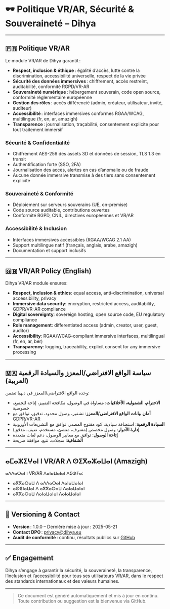 # 🕶️ Politique VR/AR, Sécurité & Souveraineté – Dihya

---

## 🇫🇷 Politique VR/AR

Le module VR/AR de Dihya garantit :
- **Respect, inclusion & éthique** : égalité d’accès, lutte contre la discrimination, accessibilité universelle, respect de la vie privée
- **Sécurité des données immersives** : chiffrement, accès restreint, auditabilité, conformité RGPD/VR-AR
- **Souveraineté numérique** : hébergement souverain, code open source, conformité réglementaire européenne
- **Gestion des rôles** : accès différencié (admin, créateur, utilisateur, invité, auditeur)
- **Accessibilité** : interfaces immersives conformes RGAA/WCAG, multilingue (fr, en, ar, amazigh)
- **Transparence** : journalisation, traçabilité, consentement explicite pour tout traitement immersif

### Sécurité & Confidentialité
- Chiffrement AES-256 des assets 3D et données de session, TLS 1.3 en transit
- Authentification forte (SSO, 2FA)
- Journalisation des accès, alertes en cas d’anomalie ou de fraude
- Aucune donnée immersive transmise à des tiers sans consentement explicite

### Souveraineté & Conformité
- Déploiement sur serveurs souverains (UE, on-premise)
- Code source auditable, contributions ouvertes
- Conformité RGPD, CNIL, directives européennes et VR/AR

### Accessibilité & Inclusion
- Interfaces immersives accessibles (RGAA/WCAG 2.1 AA)
- Support multilingue natif (français, anglais, arabe, amazigh)
- Documentation et support inclusifs

---

## 🇬🇧 VR/AR Policy (English)

Dihya VR/AR module ensures:
- **Respect, inclusion & ethics**: equal access, anti-discrimination, universal accessibility, privacy
- **Immersive data security**: encryption, restricted access, auditability, GDPR/VR-AR compliance
- **Digital sovereignty**: sovereign hosting, open source code, EU regulatory compliance
- **Role management**: differentiated access (admin, creator, user, guest, auditor)
- **Accessibility**: RGAA/WCAG-compliant immersive interfaces, multilingual (fr, en, ar, ber)
- **Transparency**: logging, traceability, explicit consent for any immersive processing

---

## 🇲🇦 سياسة الواقع الافتراضي/المعزز والسيادة الرقمية (العربية)

وحدة الواقع الافتراضي/المعزز في ديهيا تضمن:
- **الاحترام، الشمولية، الأخلاقيات**: مساواة في الوصول، مكافحة التمييز، إتاحة للجميع، خصوصية
- **أمان بيانات الواقع الافتراضي/المعزز**: تشفير، وصول محدود، تدقيق، توافق مع GDPR/VR-AR
- **السيادة الرقمية**: استضافة سيادية، كود مفتوح المصدر، توافق مع التشريعات الأوروبية
- **إدارة الأدوار**: وصول مخصص (مشرف، منشئ، مستخدم، ضيف، مدقق)
- **إتاحة الوصول**: توافق مع معايير الوصول، دعم لغات متعددة
- **الشفافية**: سجلات، تتبع، موافقة صريحة

---

## ⴰⵎⴰⵣⵉⵖⴰⵏ ⵏ VR/AR ⴷ ⵙⵉⴳⴰⵣⴰⵡⴰⵏ (Amazigh)

ⴰⴷⴷⴰⵔⴰⵏ ⵏ VR/AR ⴷⴰⵏⴰⵡⴰⵏⴰⵏ ⴷⵉⵀⵢⴰ:
- ⴰⴳⴳⴰⵔⴰⵡ ⴷ ⴰⴷⴷⴰⵔⴰⵏ ⴷⴰⵏⴰⵡⴰⵏⴰⵏ
- ⴰⵙⴻⵏⴰⵡⴰⵏ ⴷ ⴰⴳⴳⴰⵔⴰⵡ ⴷⴰⵏⴰⵡⴰⵏⴰⵏ
- ⴰⴳⴳⴰⵔⴰⵡ ⴷⴰⵏⴰⵡⴰⵏⴰⵏ ⴷⴰⵏⴰⵡⴰⵏⴰⵏ

---

## 📜 Versioning & Contact

- **Version** : 1.0.0 – Dernière mise à jour : 2025-05-21
- **Contact DPO** : privacy@dihya.eu
- **Audit de conformité** : continu, résultats publics sur [GitHub](https://github.com/DihyaOrg/Dihya)

---

## ✅ Engagement

Dihya s’engage à garantir la sécurité, la souveraineté, la transparence, l’inclusion et l’accessibilité pour tous ses utilisateurs VR/AR, dans le respect des standards internationaux et des valeurs humaines.

---

> Ce document est généré automatiquement et mis à jour en continu.
> Toute contribution ou suggestion est la bienvenue via GitHub.
